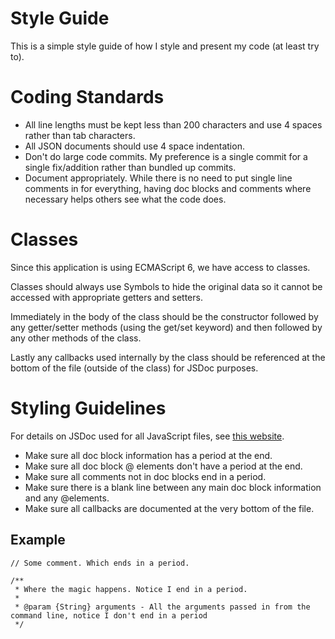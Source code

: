 # Style Guide
This is a simple style guide of how I style and present my code (at least try to).

# Coding Standards
+ All line lengths must be kept less than 200 characters and use 4 spaces rather than tab characters.
+ All JSON documents should use 4 space indentation.
+ Don't do large code commits. My preference is a single commit for a single fix/addition rather than bundled up commits.
+ Document appropriately. While there is no need to put single line comments in for everything, having doc blocks and comments where necessary helps others see what the code does.

# Classes
Since this application is using ECMAScript 6, we have access to classes.

Classes should always use Symbols to hide the original data so it cannot be accessed with appropriate getters and setters.

Immediately in the body of the class should be the constructor followed by any getter/setter methods (using the get/set keyword) and then followed by any other methods of the class.

Lastly any callbacks used internally by the class should be referenced at the bottom of the file (outside of the class) for JSDoc purposes.

# Styling Guidelines
For details on JSDoc used for all JavaScript files, see [this website](http://usejsdoc.org/).

+ Make sure all doc block information has a period at the end.
+ Make sure all doc block @ elements don't have a period at the end.
+ Make sure all comments not in doc blocks end in a period.
+ Make sure there is a blank line between any main doc block information and any @elements.
+ Make sure all callbacks are documented at the very bottom of the file.

## Example
    // Some comment. Which ends in a period.

    /**
     * Where the magic happens. Notice I end in a period.
     *
     * @param {String} arguments - All the arguments passed in from the command line, notice I don't end in a period
     */